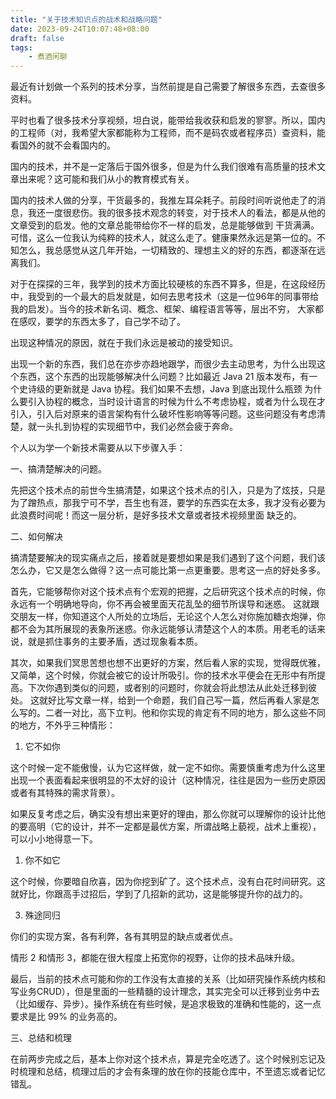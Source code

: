 ```yaml
---
title: "关于技术知识点的战术和战略问题"
date: 2023-09-24T10:07:48+08:00
draft: false
tags:
    - 煮酒闲聊
---
```


最近有计划做一个系列的技术分享，当然前提是自己需要了解很多东西，去查很多资料。

平时也看了很多技术分享视频，坦白说，能带给我收获和启发的寥寥。所以，国内的工程师（对，我希望大家都能称为工程师，而不是码农或者程序员）查资料，能看国外的就不会看国内的。

国内的技术，并不是一定落后于国外很多，但是为什么我们很难有高质量的技术文章出来呢？这可能和我们从小的教育模式有关。

国内的技术人做的分享，干货最多的，我推左耳朵耗子。前段时间听说他走了的消息，我还一度很悲伤。我的很多技术观念的转变，对于技术人的看法，都是从他的文章受到的启发。他的文章总能带给你不一样的启发，总是能够做到
干货满满。可惜，这么一位我认为纯粹的技术人，就这么走了。健康果然永远是第一位的。不知怎么，我总感觉从这几年开始，一切精致的、理想主义的好的东西，都逐渐在远离我们。

对于在探探的三年，我学到的技术方面比较硬核的东西不算多，但是，在这段经历中，我受到的一个最大的启发就是，如何去思考技术（这是一位96年的同事带给我的启发）。当今的技术新名词、概念、框架、编程语言等等，层出不穷，
大家都在感叹，要学的东西太多了，自己学不动了。

出现这种情况的原因，就在于我们永远是被动的接受知识。

出现一个新的东西，我们总在亦步亦趋地跟学，而很少去主动思考，为什么出现这个东西，这个东西的出现能够解决什么问题？比如最近 Java 21 版本发布，有一个史诗级的更新就是 Java 协程。我们如果不去想，Java 到底出现什么瓶颈
为什么要引入协程的概念，当时设计语言的时候为什么不考虑协程，或者为什么现在才引入，引入后对原来的语言架构有什么破坏性影响等等问题。这些问题没有考虑清楚，就一头扎到协程的实现细节中，我们必然会疲于奔命。

个人以为学一个新技术需要从以下步骤入手：

一、搞清楚解决的问题。

先把这个技术点的前世今生搞清楚，如果这个技术点的引入，只是为了炫技，只是为了蹭热点，那我宁可不学，吾生也有涯，要学的东西实在太多，我才没有必要为此浪费时间呢！而这一层分析，是好多技术文章或者技术视频里面
缺乏的。

二、如何解决

搞清楚要解决的现实痛点之后，接着就是要想如果是我们遇到了这个问题，我们该怎么办，它又是怎么做得？这一点可能比第一点更重要。思考这一点的好处多多。

首先，它能够帮你对这个技术点有个宏观的把握，之后研究这个技术点的时候，你永远有一个明确地导向，你不再会被里面天花乱坠的细节所误导和迷惑。
这就跟交朋友一样，你知道这个人所处的立场后，无论这个人怎么对你施加糖衣炮弹，你都不会为其所展现的表象所迷惑。你永远能够认清楚这个人的本质。用老毛的话来说，就是抓住事务的主要矛盾，透过现象看本质。

其次，如果我们冥思苦想也想不出更好的方案，然后看人家的实现，觉得既优雅，又简单，这个时候，你就会被它的设计所吸引。你的技术水平便会在无形中有所提高。下次你遇到类似的问题，或者别的问题时，你就会将此想法从此处迁移到彼处。
这就好比写文章一样，给到一个命题，我们自己写一篇，然后再看人家是怎么写的。二者一对比，高下立判。他和你实现的肯定有不同的地方，那么这些不同的地方，不外乎三种情形：

1. 它不如你

这个时候一定不能傲慢，认为它这样做，就一定不如你。需要慎重考虑为什么这里出现一个表面看起来很明显的不太好的设计（这种情况，往往是因为一些历史原因或者有其特殊的需求背景）。

如果反复考虑之后，确实没有想出来更好的理由，那么你就可以理解你的设计比他的要高明（它的设计，并不一定都是最优方案，所谓战略上藐视，战术上重视），可以小小地得意一下。

1. 你不如它

这个时候，你要暗自欣喜，因为你挖到矿了。这个技术点，没有白花时间研究。这就好比，你跟高手过招后，学到了几招新的武功，这是能够提升你的战力的。

3. 殊途同归

你们的实现方案，各有利弊，各有其明显的缺点或者优点。

情形 2 和情形 3，都能在很大程度上拓宽你的视野，让你的技术品味升级。

最后，当前的技术点可能和你的工作没有太直接的关系（比如研究操作系统内核和写业务CRUD），但是里面的一些精髓的设计理念，其实完全可以迁移到业务中去（比如缓存、异步）。操作系统在有些时候，是追求极致的准确和性能的，这一点要求是比 99% 的业务高的。

三、总结和梳理

在前两步完成之后，基本上你对这个技术点，算是完全吃透了。这个时候别忘记及时梳理和总结，梳理过后的才会有条理的放在你的技能仓库中，不至遗忘或者记忆错乱。